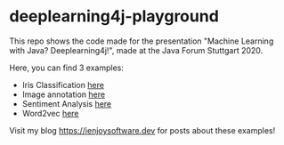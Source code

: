# deeplearning4j-playground


This repo shows the code made for the presentation "Machine Learning with Java? Deeplearning4j!", 
made at the Java Forum Stuttgart 2020.

Here, you can find 3 examples:

- Iris Classification [here](/src/main/java/dev/ienjoysoftware/classification)
- Image annotation [here](/src/main/java/dev/ienjoysoftware/image/classification)
- Sentiment Analysis [here](/src/main/java/dev/ienjoysoftware/nlp)
- Word2vec [here](/src/main/java/dev/ienjoysoftware/nlp/word2vec)


Visit my blog https://ienjoysoftware.dev for posts about these examples!
